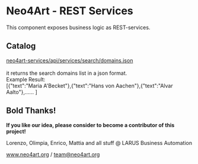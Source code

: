 # Neo4Art - REST Services

This component exposes business logic as REST-services.

## Catalog

<u>neo4art-services/api/services/search/domains.json</u> <br><br>it returns the search domains list in a json format. <br> Example Result: <br> [{"text":"Maria A'Becket"},{"text":"Hans von Aachen"},{"text":"Alvar Aalto"},...... ]
     

## Bold Thanks!

**If you like our idea, please consider to become a contributor of this project!**


Lorenzo, Olimpia, Enrico, Mattia and all stuff @ LARUS Business Automation

www.neo4art.org / team@neo4art.org